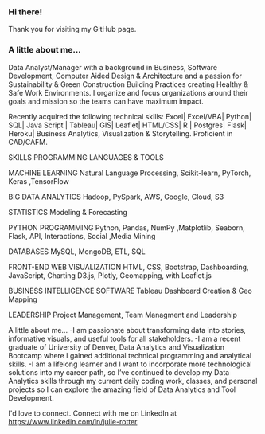 ###  Hi there!   
Thank you for visiting my GitHub page.   
###  A little about me...
Data Analyst/Manager with a background in Business, Software Development, Computer Aided Design & Architecture and a passion for Sustainability & Green Construction Building Practices creating Healthy & Safe Work Environments.   I organize and focus organizations around their goals and mission so the teams can have maximum impact. 

Recently acquired the following technical skills:  Excel| Excel/VBA| Python| SQL| Java Script | Tableau| GIS| Leaflet| HTML/CSS| R | Postgres| Flask| Heroku| Business Analytics, Visualization & Storytelling.  Proficient in CAD/CAFM.
 
SKILLS
PROGRAMMING LANGUAGES & TOOLS

MACHINE LEARNING
Natural Language Processing, Scikit-learn, PyTorch, Keras ,TensorFlow

BIG DATA ANALYTICS
Hadoop, PySpark, AWS, Google, Cloud, S3

STATISTICS
Modeling & Forecasting

PYTHON PROGRAMMING
Python, Pandas, NumPy ,Matplotlib, Seaborn, Flask, API, Interactions, Social ,Media Mining

DATABASES
MySQL, MongoDB, ETL, SQL

FRONT-END WEB VISUALIZATION
HTML, CSS, Bootstrap, Dashboarding, JavaScript, Charting D3.js, Plotly, Geomapping, with Leaflet.js

BUSINESS INTELLIGENCE SOFTWARE
Tableau Dashboard Creation & Geo Mapping

LEADERSHIP
Project Management, Team Managment and Leadership
 
A little about me...
-I am passionate about transforming data into stories, informative visuals, and useful tools for all stakeholders.
-I am a recent graduate of University of Denver, Data Analytics and Visualization Bootcamp where I gained additional technical programming and analytical skills. 
-I am a lifelong learner and I want to incorporate more technological solutions into my career path, so I’ve continued to develop my Data Analytics skills through my current daily coding work, classes, and personal projects so I can explore the amazing field of Data Analytics and Tool Development.

I'd love to connect. Connect with me on LinkedIn at https://www.linkedin.com/in/julie-rotter

<!--### Languages and Platforms:
<code><img height="20" src="https://raw.githubusercontent.com/github/explore/80688e429a7d4ef2fca1e82350fe8e3517d3494d/topics/javascript/javascript.png"></code>
<code><img height="20" src="https://raw.githubusercontent.com/github/explore/80688e429a7d4ef2fca1e82350fe8e3517d3494d/topics/github/github.png"></code>


<code><img height="20" src="https://raw.githubusercontent.com/github/explore/80688e429a7d4ef2fca1e82350fe8e3517d3494d/topics/dotnet/dotnet.png"></code>
<code><img height="20" src="https://raw.githubusercontent.com/github/explore/80688e429a7d4ef2fca1e82350fe8e3517d3494d/topics/csharp/csharp.png"></code>
<code><img height="20" src="https://raw.githubusercontent.com/github/explore/80688e429a7d4ef2fca1e82350fe8e3517d3494d/topics/angular/angular.png"></code>
<code><img height="20" src="https://raw.githubusercontent.com/github/explore/80688e429a7d4ef2fca1e82350fe8e3517d3494d/topics/nodejs/nodejs.png"></code>-->  

